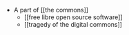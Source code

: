 - A part of [[the commons]]
    - [[free libre open source software]]
    - [[tragedy of the digital commons]]
    